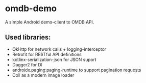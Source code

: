# omdb-demo

A simple Android demo-client to OMDB API.

## Used libraries:
- OkHttp for network calls + logging-interceptor
- Retrofit for RESTful API definitions
- kotlinx-serialization-json for JSON suport
- Dagger2 for DI
- androidx.paging:paging-runtime to support pagination requests
- Coil as a modern image loader
